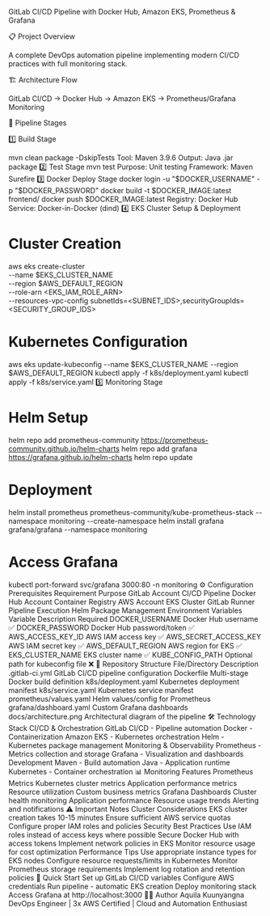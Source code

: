 
GitLab CI/CD Pipeline with Docker Hub, Amazon EKS, Prometheus & Grafana

📋 Project Overview

A complete DevOps automation pipeline implementing modern CI/CD practices with full monitoring stack.

🏗️ Architecture Flow

GitLab CI/CD → Docker Hub → Amazon EKS → Prometheus/Grafana Monitoring

🔄 Pipeline Stages

1️⃣ Build Stage

mvn clean package -DskipTests
Tool: Maven 3.9.6
Output: Java .jar package
2️⃣ Test Stage
mvn test
Purpose: Unit testing
Framework: Maven Surefire
3️⃣ Docker Deploy Stage
docker login -u "$DOCKER_USERNAME" -p "$DOCKER_PASSWORD"
docker build -t $DOCKER_IMAGE:latest frontend/
docker push $DOCKER_IMAGE:latest
Registry: Docker Hub
Service: Docker-in-Docker (dind)
4️⃣ EKS Cluster Setup & Deployment
# Cluster Creation
aws eks create-cluster \
  --name $EKS_CLUSTER_NAME \
  --region $AWS_DEFAULT_REGION \
  --role-arn <EKS_IAM_ROLE_ARN> \
  --resources-vpc-config subnetIds=<SUBNET_IDS>,securityGroupIds=<SECURITY_GROUP_IDS>

# Kubernetes Configuration
aws eks update-kubeconfig --name $EKS_CLUSTER_NAME --region $AWS_DEFAULT_REGION
kubectl apply -f k8s/deployment.yaml
kubectl apply -f k8s/service.yaml
5️⃣ Monitoring Stage
# Helm Setup
helm repo add prometheus-community https://prometheus-community.github.io/helm-charts
helm repo add grafana https://grafana.github.io/helm-charts
helm repo update

# Deployment
helm install prometheus prometheus-community/kube-prometheus-stack --namespace monitoring --create-namespace
helm install grafana grafana/grafana --namespace monitoring

# Access Grafana
kubectl port-forward svc/grafana 3000:80 -n monitoring
⚙️ Configuration
Prerequisites
Requirement	Purpose
GitLab Account	CI/CD Pipeline
Docker Hub Account	Container Registry
AWS Account	EKS Cluster
GitLab Runner	Pipeline Execution
Helm	Package Management
Environment Variables
Variable	Description	Required
DOCKER_USERNAME	Docker Hub username	✅
DOCKER_PASSWORD	Docker Hub password/token	✅
AWS_ACCESS_KEY_ID	AWS IAM access key	✅
AWS_SECRET_ACCESS_KEY	AWS IAM secret key	✅
AWS_DEFAULT_REGION	AWS region for EKS	✅
EKS_CLUSTER_NAME	EKS cluster name	✅
KUBE_CONFIG_PATH	Optional path for kubeconfig file	❌
📁 Repository Structure
File/Directory	Description
.gitlab-ci.yml	GitLab CI/CD pipeline configuration
Dockerfile	Multi-stage Docker build definition
k8s/deployment.yaml	Kubernetes deployment manifest
k8s/service.yaml	Kubernetes service manifest
prometheus/values.yaml	Helm values/config for Prometheus
grafana/dashboard.yaml	Custom Grafana dashboards
docs/architecture.png	Architectural diagram of the pipeline
🛠️ Technology Stack
CI/CD & Orchestration
GitLab CI/CD - Pipeline automation
Docker - Containerization
Amazon EKS - Kubernetes orchestration
Helm - Kubernetes package management
Monitoring & Observability
Prometheus - Metrics collection and storage
Grafana - Visualization and dashboards
Development
Maven - Build automation
Java - Application runtime
Kubernetes - Container orchestration
📊 Monitoring Features
Prometheus Metrics
Kubernetes cluster metrics
Application performance metrics
Resource utilization
Custom business metrics
Grafana Dashboards
Cluster health monitoring
Application performance
Resource usage trends
Alerting and notifications
⚠️ Important Notes
Cluster Considerations
EKS cluster creation takes 10-15 minutes
Ensure sufficient AWS service quotas
Configure proper IAM roles and policies
Security Best Practices
Use IAM roles instead of access keys where possible
Secure Docker Hub with access tokens
Implement network policies in EKS
Monitor resource usage for cost optimization
Performance Tips
Use appropriate instance types for EKS nodes
Configure resource requests/limits in Kubernetes
Monitor Prometheus storage requirements
Implement log rotation and retention policies
🚀 Quick Start
Set up GitLab CI/CD variables
Configure AWS credentials
Run pipeline - automatic EKS creation
Deploy monitoring stack
Access Grafana at http://localhost:3000
👨‍💻 Author
Aquila Kuunyangna
DevOps Engineer | 3x AWS Certified | Cloud and Automation Enthusiast
